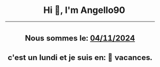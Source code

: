 <h1 align='center'>Hi 👋, I'm Angello90</h1>
<div align='center'>

|<h2 align='center'>Nous sommes le: <u>04/11/2024</u></h2><h2 align='center'>c'est un lundi et je suis  en: 🌴 vacances.</h2>|
|---
</div>